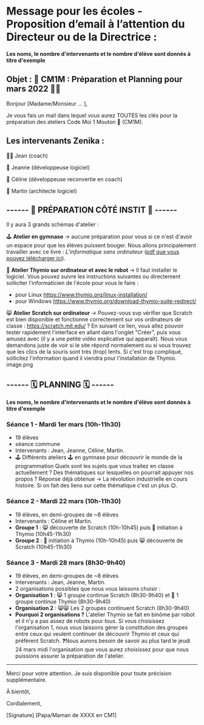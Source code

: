 # Message pour les écoles - Proposition d’email à l’attention du Directeur ou de la Directrice :
**Les noms, le nombre d'intervenants et le nombre d'élève sont donnés à titre d'exemple**

## Objet : 🤖 CM1M : Préparation et Planning pour mars 2022 👩‍💻


Bonjour [Madame/Monsieur ... ],


Je vous fais un mail dans lequel vous aurez TOUTES les clés pour la préparation des ateliers Code Moi 1 Mouton 🐑 (CM1M).


## Les intervenants Zenika :

👨‍🦲 Jean (coach)

👩 Jeanne (développeuse logiciel)

🧑 Céline (développeuse reconvertie en coach)

👨 Martin (architecte logiciel)



## ------ 🚧 PRÉPARATION CÔTÉ INSTIT 🚧 ------



Il y aura 3 grands schémas d'atelier :

🕹 **Atelier en gymnase** → aucune préparation pour vous si ce n'est d'avoir un espace pour que les élèves puissent bouger.
Nous allons principalement travailler avec ce livre : *L’informatique sans ordinateur* ([pdf que vous pouvez télécharger ici](https://interstices.info/enseigner-et-apprendre-les-sciences-informatiques-a-lecole/)).

🤖 **Atelier Thymio sur ordinateur et avec le robot** → Il faut installer le logiciel. Vous pouvez suivre les instructions suivantes ou directement solliciter l'informaticien de l'école pour vous le faire : 
- pour Linux https://www.thymio.org/linux-installation/
- pour Windows https://www.thymio.org/download-thymio-suite-redirect/

😸 **Atelier Scratch sur ordinateur** → Pouvez-vous svp vérifier que Scratch est bien disponible et fonctionne correctement sur vos ordinateurs de classe : https://scratch.mit.edu/ ?
En suivant ce lien, vous allez pouvoir tester rapidement l'interface en allant dans l'onglet "Créer", puis vous amusez avec (il y a une petite vidéo explicative qui apparaît). Nous vous demandons juste de voir si le site répond normalement ou si vous trouvez que les clics de la souris sont très (trop) lents. Si c'est trop compliqué, sollicitez l'information quand il viendra pour l'installation de Thymio.
image.png


## ------ 🗓 PLANNING 🗓 ------
**Les noms, le nombre d'intervenants et le nombre d'élève sont donnés à titre d'exemple**


### Séance 1 - Mardi 1er mars (10h-11h30)

- 19 élèves
- séance commune
- Intervenants : Jean, Jeanne, Céline, Martin.
- 🕹 Différents ateliers 🕹 en gymnase pour découvrir le monde de la programmation
Quels sont les sujets que vous traitez en classe actuellement ? Des thématiques sur lesquelles on pourrait appuyer nos propos ?
Réponse déjà obtenue → La révolution industrielle en cours histoire. Si on fait des liens sur cette thématique c'est un plus 😉.

### Séance 2 - Mardi 22 mars (10h-11h30)

- 19 élèves, en demi-groupes de ~8 élèves
- Intervenants : Céline et Martin.
- **Groupe 1** : 😸 découverte de Scratch (10h-10h45) puis 🤖 initiation à Thymio (10h45-11h30)
- **Groupe 2** : 🤖 initiation à Thymio (10h-10h45) puis 😸 découverte de Scratch (10h45-11h30)


### Séance 3 - Mardi 28 mars (8h30-9h40)

- 19 élèves, en demi-groupes de ~8 élèves
- Intervenants : Jean, Jeanne, Martin.
- 2 organisations possibles que nous vous laissons choisir :
- **Organisation 1** : 😸 1 groupe continue Scratch (8h30-9h40) et 🤖 1 groupe continue Thymio (8h30-9h40)
- **Organisation 2** : 😸😸 Les 2 groupes continuent Scratch (8h30-9h40)
- **Pourquoi 2 organisations ?** L'atelier Thymio se fait en binôme par robot et il n'y a pas assez de robots pour tous. Si vous choisissez l'organisation 1, nous vous laissons gérer la constitution des groupes entre ceux qui veulent continuer de découvrir Thymio et ceux qui préfèrent Scratch.
❓Nous aurons besoin de savoir au plus tard le jeudi 24 mars midi l'organisation que vous aurez choisissez pour que nous puissions assurer la préparation de l'atelier. 



--------------------------------------



Merci pour votre attention.
Je suis disponible pour toute précision supplémentaire.

À bientôt,

Cordialement,

[Signature]
[Papa/Maman de XXXX en CM1]
